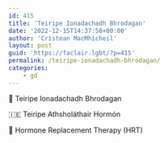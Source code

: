 ```yaml
---
id: 415
title: 'Teiripe Ionadachadh Bhrodagan'
date: '2022-12-15T14:37:58+00:00'
author: 'Crìstean MacMhìcheil'
layout: post
guid: 'https://faclair.lgbt/?p=415'
permalink: /teiripe-ionadachadh-bhrodagan/
categories:
    - gd
---
```


&#x1f3f4;&#xe0067;&#xe0062;&#xe0073;&#xe0063;&#xe0074;&#xe007f; Teiripe Ionadachadh Bhrodagan

&#x1f1ee;&#x1f1ea; Teiripe Athsholáthair Hormón

&#x1f3f4;&#xe0067;&#xe0062;&#xe0065;&#xe006e;&#xe0067;&#xe007f; Hormone Replacement Therapy (HRT)